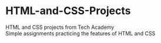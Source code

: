 # HTML-and-CSS-Projects
HTML and CSS projects from Tech Academy<br />
Simple assignments practicing the features of HTML and CSS
